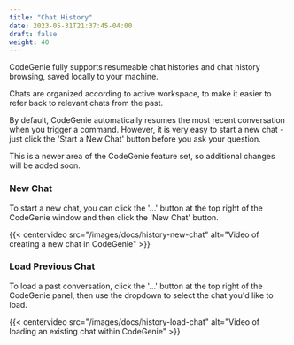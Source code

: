 ```yaml
---
title: "Chat History"
date: 2023-05-31T21:37:45-04:00
draft: false
weight: 40
---
```


CodeGenie fully supports resumeable chat histories and chat history browsing, saved locally to your machine.

Chats are organized according to active workspace, to make it easier to refer back to relevant chats from the past.

By default, CodeGenie automatically resumes the most recent conversation when you trigger a command. However, it is very easy to start a new chat - just click the 'Start a New Chat' button before you ask your question.

This is a newer area of the CodeGenie feature set, so additional changes will be added soon.

### New Chat

To start a new chat, you can click the '...' button at the top right of the CodeGenie window and then click the 'New Chat' button.

{{< centervideo src="/images/docs/history-new-chat" alt="Video of creating a new chat in CodeGenie" >}}

### Load Previous Chat

To load a past conversation, click the '...' button at the top right of the CodeGenie panel, then use the dropdown to select the chat you'd like to load.

{{< centervideo src="/images/docs/history-load-chat" alt="Video of loading an existing chat within CodeGenie" >}}


